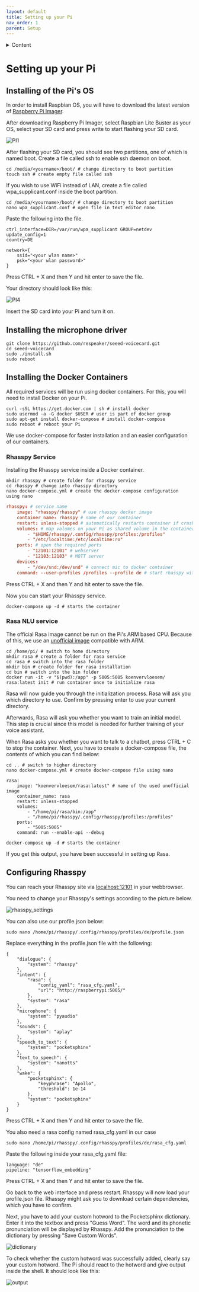 ```yaml
---
layout: default
title: Setting up your Pi
nav_order: 1
parent: Setup
---
```


<details close markdown="block">
  <summary>
    Content
  </summary>
  {: .text-delta }
1. TOC
{:toc}
</details>

# Setting up your Pi

## Installing of the Pi's OS

In order to install Raspbian OS, you will have to download the latest version of [Raspberry Pi Imager](https://www.raspberrypi.org/software/).

 After downloading Raspberry Pi Imager, select Raspbian Lite Buster as your OS, select your SD card and press write to start flashing your SD card.

 ![PI1](../assets/raspberry1.png)
 
 After flashing your SD card, you should see two partitions, one of which is named boot. Create a file called ssh to enable ssh daemon on boot.

 ```shell
cd /media/<yourname>/boot/ # change directory to boot partition
touch ssh # create empty file called ssh
```

 If you wish to use WiFi instead of LAN, create a file called wpa_supplicant.conf inside the boot partition.

```shell
cd /media/<yourname>/boot/ # change directory to boot partition
nano wpa_supplicant.conf # open file in text editor nano
```

Paste the following into the file.

```shell
ctrl_interface=DIR=/var/run/wpa_supplicant GROUP=netdev
update_config=1
country=DE

network={
    ssid="<your wlan name>"
    psk="<your wlan password>"
}
```

Press CTRL + X and then Y and hit enter to save the file.

Your directory should look like this:

 ![PI4](../assets/raspberry4.png)

 Insert the SD card into your Pi and turn it on.

## Installing the microphone driver

```shell
git clone https://github.com/respeaker/seeed-voicecard.git
cd seeed-voicecard
sudo ./install.sh
sudo reboot
```

## Installing the Docker Containers

All required services will be run using docker containers. For this, you will need to install Docker on your Pi.

```shell
curl -sSL https://get.docker.com | sh # install docker
sudo usermod -a -G docker $USER # user is part of docker group
sudo apt-get install docker-compose # install docker-compose
sudo reboot # reboot your Pi
```

We use docker-compose for faster installation and an easier configuration of our containers.

### Rhasspy Service

Installing the Rhasspy service inside a Docker container.

```shell
mkdir rhasspy # create folder for rhasspy service
cd rhasspy # change into rhasspy directory
nano docker-compose.yml # create the docker-compose configuration using nano
```

```conf
rhasspy: # service name
    image: "rhasspy/rhasspy" # use rhasspy docker image
    container_name: rhasspy # name of our container
    restart: unless-stopped # automatically restarts container if crashed
    volumes: # map volumes on your Pi as shared volume in the container
        - "$HOME/rhasspy/.config/rhasspy/profiles:/profiles"
        - "/etc/localtime:/etc/localtime:ro"
    ports: # open the required ports
        - "12101:12101" # webserver
        - "12183:12183" # MQTT server
    devices:
        - "/dev/snd:/dev/snd" # connect mic to docker container
    command: --user-profiles /profiles --profile de # start rhasspy with custom commands
```

Press CTRL + X and then Y and hit enter to save the file.

Now you can start your Rhasspy service.

```shell
docker-compose up -d # starts the container
```

### Rasa NLU service

The official Rasa image cannot be run on the Pi's ARM based CPU. Because of this, we use an [unofficial image](https://github.com/koenvervloesem/rasa-docker-arm) compatible with ARM.

```shell
cd /home/pi/ # switch to home directory
mkdir rasa # create a folder for rasa service
cd rasa # switch into the rasa folder
mkdir bin # create folder for rasa installation
cd bin # switch into the bin folder
docker run -it -v "$(pwd):/app" -p 5005:5005 koenvervloesem/ rasa:latest init # run container once to initialize rasa
```

Rasa will now guide you through the initialization process. Rasa will ask you which directory to use. Confirm by pressing enter to use your current directory.

Afterwards, Rasa will ask you whether you want to train an initial model. This step is crucial since this model is needed for further training of your voice assistant.  

When Rasa asks you whether you want to talk to a chatbot, press CTRL + C to stop the container. Next, you have to create a docker-compose file, the contents of which you can find below:

```shell
cd .. # switch to higher directory
nano docker-compose.yml # create docker-compose file using nano
```

```shell
rasa:
    image: "koenvervloesem/rasa:latest" # name of the used unofficial image
    container_name: rasa
    restart: unless-stopped
    volumes:
        - "/home/pi/rasa/bin:/app"
        - "/home/pi/rhasspy/.config/rhasspy/profiles:/profiles"
    ports:
        - "5005:5005"
    command: run --enable-api --debug
```

```shell
docker-compose up -d # starts the container
```

If you get this output, you have been successful in setting up Rasa.

## Configuring Rhasspy

You can reach your Rhasspy site via [localhost:12101](localhost:12101) in your webbrowser.

You need to change your Rhasspy's settings according to the picture below.

![rhasspy_settings](../assets/rhasspy_settings.png)

You can also use our profile.json below:

```shell
sudo nano /home/pi/rhasspy/.config/rhasspy/profiles/de/profile.json
```

Replace everything in the profile.json file with the following:

```shell
{
    "dialogue": {
        "system": "rhasspy"
    },
    "intent": {
        "rasa": {
            "config_yaml": "rasa_cfg.yaml",
            "url": "http://raspberrypi:5005/"
        },
        "system": "rasa"
    },
    "microphone": {
        "system": "pyaudio"
    },
    "sounds": {
        "system": "aplay"
    },
    "speech_to_text": {
        "system": "pocketsphinx"
    },
    "text_to_speech": {
        "system": "nanotts"
    },
    "wake": {
        "pocketsphinx": {
            "keyphrase": "Apollo",
            "threshold": 1e-14
        },
        "system": "pocketsphinx"
    }
}
```


Press CTRL + X and then Y and hit enter to save the file.

You also need a rasa config named rasa_cfg.yaml in our case

```shell
sudo nano /home/pi/rhasspy/.config/rhasspy/profiles/de/rasa_cfg.yaml
```

Paste the following inside your rasa_cfg.yaml file:

```shell
language: "de"
pipeline: "tensorflow_embedding"
```

Press CTRL + X and then Y and hit enter to save the file.

Go back to the web interface and press restart. Rhasspy will now load your profile.json file. Rhasspy might ask you to download certain dependencies, which you have to confirm.

Next, you have to add your custom hotword to the Pocketsphinx dictionary. Enter it into the textbox and press "Guess Word". The word and its phonetic pronunciation will be displayed by Rhasspy. Add the pronunciation to the dictionary by pressing "Save Custom Words".

![dictionary](../assets/Rhasspy2.png)

To check whether the custom hotword was successfully added, clearly say your custom hotword. The Pi should react to the hotword and give output inside the shell. It should look like this:

![output](../assets/output.png)
